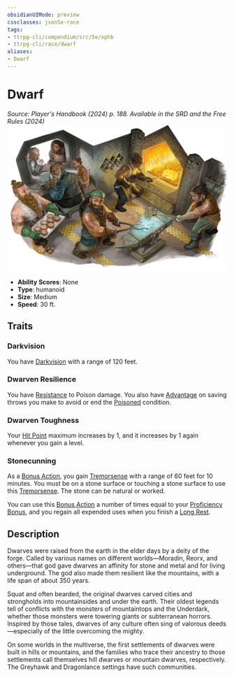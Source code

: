 ```yaml
---
obsidianUIMode: preview
cssclasses: json5e-race
tags:
- ttrpg-cli/compendium/src/5e/xphb
- ttrpg-cli/race/dwarf
aliases:
- Dwarf
---
```

# Dwarf
*Source: Player's Handbook (2024) p. 188. Available in the <span title='Systems Reference Document (5.2)'>SRD</span> and the Free Rules (2024)*  
![](Інструменти%20ДМ/CLI/races/img/dwarf.webp#right)

- **Ability Scores**: None
- **Type**: humanoid
- **Size**: Medium
- **Speed**: 30 ft.

## Traits

### Darkvision

You have [Darkvision](Інструменти%20ДМ/CLI/rules/senses.md#Darkvision) with a range of 120 feet.

### Dwarven Resilience

You have [Resistance](Інструменти%20ДМ/CLI/rules/variant-rules/resistance-xphb.md) to Poison damage. You also have [Advantage](Інструменти%20ДМ/CLI/rules/variant-rules/advantage-xphb.md) on saving throws you make to avoid or end the [Poisoned](Інструменти%20ДМ/CLI/rules/conditions.md#Poisoned) condition.

### Dwarven Toughness

Your [Hit Point](Інструменти%20ДМ/CLI/rules/variant-rules/hit-points-xphb.md) maximum increases by 1, and it increases by 1 again whenever you gain a level.

### Stonecunning

As a [Bonus Action](Інструменти%20ДМ/CLI/rules/variant-rules/bonus-action-xphb.md), you gain [Tremorsense](Інструменти%20ДМ/CLI/rules/senses.md#Tremorsense) with a range of 60 feet for 10 minutes. You must be on a stone surface or touching a stone surface to use this [Tremorsense](Інструменти%20ДМ/CLI/rules/senses.md#Tremorsense). The stone can be natural or worked.

You can use this [Bonus Action](Інструменти%20ДМ/CLI/rules/variant-rules/bonus-action-xphb.md) a number of times equal to your [Proficiency Bonus](Інструменти%20ДМ/CLI/rules/variant-rules/proficiency-xphb.md), and you regain all expended uses when you finish a [Long Rest](Інструменти%20ДМ/CLI/rules/variant-rules/long-rest-xphb.md).

## Description

Dwarves were raised from the earth in the elder days by a deity of the forge. Called by various names on different worlds—Moradin, Reorx, and others—that god gave dwarves an affinity for stone and metal and for living underground. The god also made them resilient like the mountains, with a life span of about 350 years.

Squat and often bearded, the original dwarves carved cities and strongholds into mountainsides and under the earth. Their oldest legends tell of conflicts with the monsters of mountaintops and the Underdark, whether those monsters were towering giants or subterranean horrors. Inspired by those tales, dwarves of any culture often sing of valorous deeds—especially of the little overcoming the mighty.

On some worlds in the multiverse, the first settlements of dwarves were built in hills or mountains, and the families who trace their ancestry to those settlements call themselves hill dwarves or mountain dwarves, respectively. The Greyhawk and Dragonlance settings have such communities.